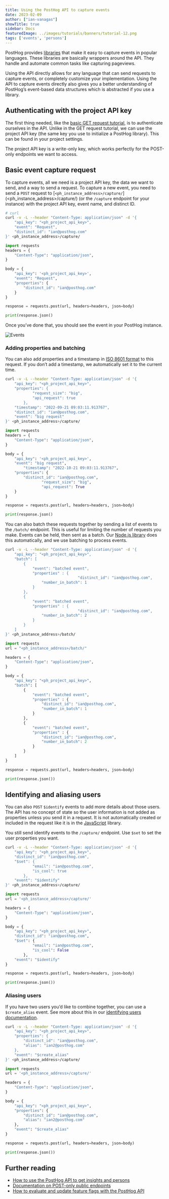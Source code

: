 ```yaml
---
title: Using the PostHog API to capture events
date: 2023-02-09
author: ["ian-vanagas"]
showTitle: true
sidebar: Docs
featuredImage: ../images/tutorials/banners/tutorial-12.png
tags: ['events', 'persons']
---
```


PostHog provides [libraries](/docs/integrate?tab=sdks) that make it easy to capture events in popular languages. These libraries are basically wrappers around the API. They handle and automate common tasks like capturing pageviews.

Using the API directly allows for any language that can send requests to capture events, or completely customize your implementation. Using the API to capture events directly also gives you a better understanding of PostHog’s event-based data structures which is abstracted if you use a library. 

## Authenticating with the project API key

The first thing needed, like the [basic GET request tutorial](/tutorials/api-get-insights-persons), is to authenticate ourselves in the API. Unlike in the GET request tutorial, we can use the project API key (the same key you use to initialize a PostHog library). This can be found in your project settings. 

The project API key is a write-only key, which works perfectly for the POST-only endpoints we want to access.

## Basic event capture request

To capture events, all we need is a project API key, the data we want to send, and a way to send a request. To capture a new event, you need to send a `POST` request to [`<ph_instance_address>/capture/`](<ph_instance_address>/capture/)  (or the `/capture` endpoint for your instance) with the project API key, event name, and distinct ID.

<MultiLanguage>

```bash
# curl
curl -v -L --header "Content-Type: application/json" -d '{
    "api_key": "<ph_project_api_key>",
    "event": "Request",
    "distinct_id": "ian@posthog.com"
}' <ph_instance_address>/capture/
```

```python
import requests
headers = {
    "Content-Type": "application/json",
}

body = {
    "api_key": '<ph_project_api_key>',
    "event": "Request",
    "properties": {
        "distinct_id": "ian@posthog.com"
    }
}

response = requests.post(url, headers=headers, json=body)

print(response.json()
```

</MultiLanguage>

Once you’ve done that, you should see the event in your PostHog instance.

![Events](../images/tutorials/api-capture-events/events.png)

### Adding properties and batching

You can also add properties and a timestamp in [ISO 8601 format](https://en.wikipedia.org/wiki/ISO_8601) to this request. If you don’t add a timestamp, we automatically set it to the current time. 

<MultiLanguage>

```bash
curl -v -L --header "Content-Type: application/json" -d '{
    "api_key": "<ph_project_api_key>",
    "properties": {
			"request_size": "big",
			"api_request": true
		},
    "timestamp": "2022-09-21 09:03:11.913767",
    "distinct_id": "ian@posthog.com",
    "event": "big request"
}' <ph_instance_address>/capture/
```
    
```python
import requests
headers = {
    "Content-Type": "application/json",
}

body = {
    "api_key": '<ph_project_api_key>',
    "event": "big request",
		"timestamp": "2022-10-21 09:03:11.913767",
    "properties": {
        "distinct_id": "ian@posthog.com",
				"request_size": "big",
				"api_request": True
    }
}

response = requests.post(url, headers=headers, json=body)

print(response.json()
```

</MultiLanguage>

You can also batch these requests together by sending a list of events to the `/batch/` endpoint. This is useful for limiting the number of requests you make. Events can be held, then sent as a batch. Our [Node.js library](/docs/integrate/server/node) does this automatically, and we use batching to process events.

<MultiLanguage>

```bash
curl -v -L --header "Content-Type: application/json" -d '{
    "api_key": "<ph_project_api_key>",
    "batch": [
        {
            "event": "batched event",
            "properties" : {
								"distinct_id": "ian@posthog.com",
                "number_in_batch": 1
            }
        },
        {
            "event": "batched event",
            "properties" : {
								"distinct_id": "ian@posthog.com",
                "number_in_batch": 2
            }
        }
    ]
}' <ph_instance_address>/batch/
```

```python
import requests
url = "<ph_instance_address>/batch/"

headers = {
    "Content-Type": "application/json",
}

body = {
    "api_key": "<ph_project_api_key>",
    "batch": [
        {
            "event": "batched event",
            "properties" : {
                "distinct_id": "ian@posthog.com",
                "number_in_batch": 1
            }
        },
        {
            "event": "batched event",
            "properties" : {
                "distinct_id": "ian@posthog.com",
                "number_in_batch": 2
            }
        }
    ]
}

response = requests.post(url, headers=headers, json=body)

print(response.json())
```

</MultiLanguage>

## Identifying and aliasing users

You can also `POST` `$identify` events to add more details about those users. The API has no concept of state so the user information is not added as properties unless you send it in a request. It is not automatically created or included in the request like it is in the [JavaScript](/docs/integrate/client/js) library.

You still send identify events to the `/capture/` endpoint. Use `$set` to set the user properties you want.

<MultiLanguage>

```bash
curl -v -L --header "Content-Type: application/json" -d '{
    "api_key": "<ph_project_api_key>",
    "distinct_id": "ian@posthog.com",
    "$set": {
			"email": "ian@posthog.com",
			"is_cool": true
		},
    "event": "$identify"
}' <ph_instance_address>/capture/
```
```python
import requests
url = '<ph_instance_address>/capture/'

headers = {
    "Content-Type": "application/json",
}

body = {
    "api_key": "<ph_project_api_key>",
    "distinct_id": "ian@posthog.com",
    "$set": {
			"email": "ian@posthog.com",
			"is_cool": False
		},
    "event": "$identify"
}

response = requests.post(url, headers=headers, json=body)

print(response.json())
```

</MultiLanguage>

### Aliasing users

If you have two users you’d like to combine together, you can use a `$create_alias` event. See more about this in our [identifying users documentation](/docs/integrate/identifying-users).

<MultiLanguage>

```bash
curl -v -L --header "Content-Type: application/json" -d '{
    "api_key": "<ph_project_api_key>",
    "properties": {
        "distinct_id": "ian@posthog.com",
        "alias": "ian2@posthog.com"
    },
    "event": "$create_alias"
}' <ph_instance_address>/capture/
```

```python
import requests
url = '<ph_instance_address>/capture/'

headers = {
    "Content-Type": "application/json",
}

body = {
    "api_key": "<ph_project_api_key>",
    "properties": {
        "distinct_id": "ian@posthog.com",
        "alias": "ian2@posthog.com"
    },
    "event": "$create_alias"
}

response = requests.post(url, headers=headers, json=body)

print(response.json())
```

</MultiLanguage>

## Further reading

- [How to use the PostHog API to get insights and persons](/tutorials/api-get-insights-persons)
- [Documentation on POST-only public endpoints](/docs/api/post-only-endpoints)
- [How to evaluate and update feature flags with the PostHog API](/tutorials/api-feature-flags)

<TracksCTA/>